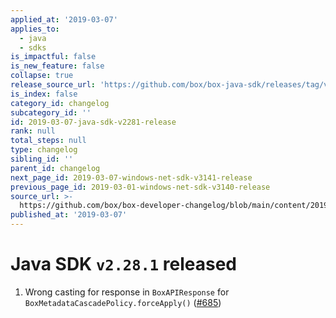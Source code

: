 ```yaml
---
applied_at: '2019-03-07'
applies_to:
  - java
  - sdks
is_impactful: false
is_new_feature: false
collapse: true
release_source_url: 'https://github.com/box/box-java-sdk/releases/tag/v2.28.1'
is_index: false
category_id: changelog
subcategory_id: ''
id: 2019-03-07-java-sdk-v2281-release
rank: null
total_steps: null
type: changelog
sibling_id: ''
parent_id: changelog
next_page_id: 2019-03-07-windows-net-sdk-v3141-release
previous_page_id: 2019-03-01-windows-net-sdk-v3140-release
source_url: >-
  https://github.com/box/box-developer-changelog/blob/main/content/2019/03-07-java-sdk-v2281-release.md
published_at: '2019-03-07'
---
```

# Java SDK `v2.28.1` released

1. Wrong casting for response in `BoxAPIResponse` for `BoxMetadataCascadePolicy.forceApply()` ([#685](https://github.com/box/box-java-sdk/pull/685))